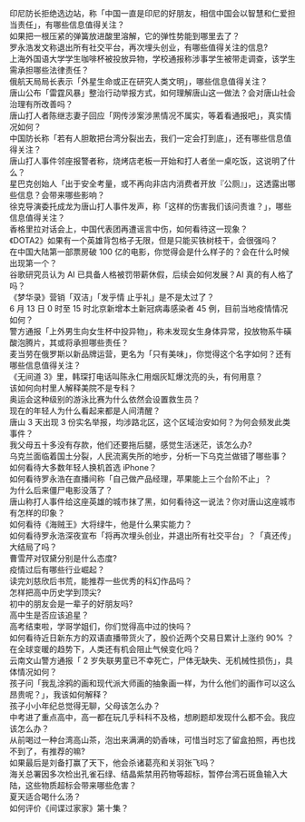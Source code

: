 印尼防长拒绝选边站，称「中国一直是印尼的好朋友，相信中国会以智慧和仁爱担当责任」，有哪些信息值得关注？  
如果把一根压紧的弹簧放进酸里溶解，它的弹性势能到哪里去了？  
罗永浩发文称退出所有社交平台，再次埋头创业，有哪些值得关注的信息?  
上海外国语大学学生咖啡杯被投放异物，学校通报称涉事学生被带走调查，该学生需承担哪些法律责任？  
俄航天局局长表示「外星生命或正在研究人类文明」，哪些信息值得关注？  
唐山公布「雷霆风暴」整治行动举报方式，如何理解唐山这一做法？会对唐山社会治理有所改善吗？  
唐山打人者陈继志妻子回应「网传涉案涉黑情况不属实，等着看通报吧」，真实情况如何？  
中国防长称「若有人胆敢把台湾分裂出去，我们一定会打到底」，还有哪些信息值得关注？  
唐山打人事件邻座报警者称，烧烤店老板一开始和打人者坐一桌吃饭，这说明了什么？  
星巴克创始人「出于安全考量，或不再向非店内消费者开放『公厕』」，这透露出哪些信息？会带来哪些影响？  
徐克导演委托成龙为唐山打人事件发声，称「这样的伤害我们该问责谁？」，哪些信息值得关注？  
香格里拉对话会上，中国代表团再遭谣言中伤，如何看待这一现象？  
《DOTA2》如果有一个英雄背包格子无限，但是只能买铁树枝干，会很强吗？  
在中国大陆第一部票房破 100 亿的电影，你觉得会是什么样子的？会在什么时候出现第一个？  
谷歌研究员认为 AI 已具备人格被罚带薪休假，后续会如何发展？AI 真的有人格了吗？  
《梦华录》营销「双洁」「发乎情 止乎礼」是不是太过了？  
6 月 13 日 0 时至 15 时北京新增本土新冠病毒感染者 45 例，目前当地疫情情况如何？  
警方通报「上外男生向女生杯中投异物」，称未发现女生身体异常，投放物系牛磺酸泡腾片，其或将承担哪些责任？  
麦当劳在俄罗斯以新品牌运营，更名为「只有美味」，你觉得这个名字如何？还有哪些信息值得关注？  
《无间道 3》里，韩琛打电话叫陈永仁用烟灰缸爆沈亮的头，有何用意？  
该如何向村里人解释美院不是专科？  
奥运会这种级别的游泳比赛为什么依然会设置救生员？  
现在的年轻人为什么看起来都是人间清醒？  
唐山 3 天出现 3 份实名举报，均涉路北区，这个区域治安如何？为何会频发此类事件？  
我父母五十多没有存款，他们还要拖后腿，感觉生活迷茫，该怎么办?  
乌克兰面临着国土分裂，人民流离失所的地步，分析一下乌克兰做错了哪些事？  
如何看待大多数年轻人换机首选 iPhone？  
如何看待罗永浩在直播间称「自己做产品经理，苹果能上三个台阶不止」？  
为什么后来僵尸电影没落了？  
唐山称打人事件给这座英雄的城市抹了黑，如何看待这一说法？你对唐山这座城市有怎样的印象？  
如何看待《海贼王》大将绿牛，他是什么果实能力？  
如何看待罗永浩深夜宣布「将再次埋头创业，并退出所有社交平台」？「真还传」大结局了吗？  
曹雪芹对钗黛分别是什么态度?  
疫情过后有哪些行业崛起？  
读完刘慈欣后书荒，能推荐一些优秀的科幻作品吗？  
怎样把高中历史学到顶尖?  
初中的朋友会是一辈子的好朋友吗?  
高中生是否应该追星？  
高考结束啦，学哥学姐们，你们觉得高中过的快吗？  
如何看待近日新东方的双语直播带货火了，股价近两个交易日累计上涨约 90% ？  
在全球变暖的趋势下，人类还有机会阻止气候变化吗？  
云南文山警方通报「 2 岁失联男童已不幸死亡，尸体无缺失、无机械性损伤」，具体情况如何？  
孩子问「我乱涂鸦的画和现代派大师画的抽象画一样，为什么他们的画作可以这么昂贵呢？」，我该如何解释？  
孩子小小年纪总觉得无聊，父母该怎么办？  
中考进了重点高中，高一都在玩几乎科科不及格，想刷题却发现什么都不会。我应该怎么办？  
从前喝过一种台湾高山茶，泡出来满满的奶香味，可惜当时忘了留盒拍照，再也找不到了，有推荐的嘛?  
如果最后是刘备打赢了天下，他会杀诸葛亮和关羽张飞吗？  
海关总署因多次检出孔雀石绿、结晶紫禁用药物等超标，暂停台湾石斑鱼输入大陆，这些物质超标会带来哪些危害？  
夏天适合喝什么汤？  
如何评价《间谍过家家》第十集？  

